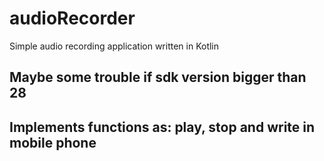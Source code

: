 # audioRecorder
Simple audio recording application written in Kotlin

## Maybe some trouble if sdk version bigger than 28
## Implements functions as: play, stop and write in mobile phone
